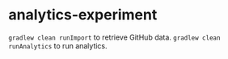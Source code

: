 analytics-experiment
====================

`gradlew clean runImport` to retrieve GitHub data. `gradlew clean runAnalytics` to run analytics.
